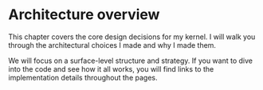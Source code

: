 # Architecture overview

This chapter covers the core design decisions for my kernel.
I will walk you through the architectural choices I made and why I made them.

We will focus on a surface-level structure and strategy.
If you want to dive into the code and see how it all works,
you will find links to the implementation details throughout the pages.
